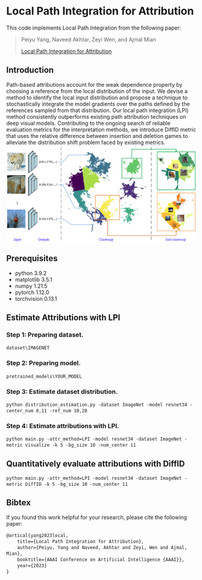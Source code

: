 # Local Path Integration for Attribution

This code implements Local Path Integration from the following paper:

> Peiyu Yang, Naveed Akhtar, Zeyi Wen, and Ajmal Mian
>
> [Local Path Integration for Attribution](https://scholar.google.com/scholar?cluster=4845895326140495709&hl=en&oi=scholarr)

## Introduction

Path-based attributions account for the weak dependence property by choosing a reference from the local distribution of the input. We devise a method to identify the local input distribution and propose a technique to stochastically integrate the model gradients over the paths defined by the references sampled from that distribution. Our local path integration (LPI) method consistently outperforms existing path attribution techniques on deep visual models. Contributing to the ongoing search of reliable evaluation metrics for the interpretation methods, we introduce DiffID metric that uses the relative difference between insertion and deletion games to alleviate the distribution shift problem faced by existing metrics.
![LPI](figs/LPI.png)


## Prerequisites

- python 3.9.2
- matplotlib 3.5.1
- numpy 1.21.5
- pytorch 1.12.0
- torchvision 0.13.1


## Estimate Attributions with LPI

### Step 1: Preparing dataset.
```
dataset\IMAGENET
```

### Step 2: Preparing model.
```
pretrained_models\YOUR_MODEL
```

### Step 3: Estimate dataset distribution.
```
python distribution_estimation.py -dataset ImageNet -model resnet34 -center_num 0,11 -ref_num 10,20
```

### Step 4: Estimate attributions with LPI.
```
python main.py -attr_method=LPI -model resnet34 -dataset ImageNet -metric visualize -k 5 -bg_size 10 -num_center 11
```

## Quantitatively evaluate attributions with DiffID
```
python main.py -attr_method=LPI -model resnet34 -dataset ImageNet -metric DiffID -k 5 -bg_size 10 -num_center 11
```

## Bibtex
If you found this work helpful for your research, please cite the following paper:
```
@artical{yang2023local,
    title={Local Path Integration for Attribution},
    author={Peiyu, Yang and Naveed, Akhtar and Zeyi, Wen and Ajmal, Mian},
    booktitle={AAAI Conference on Artificial Intelligence {AAAI}},
    year={2023}
}
```